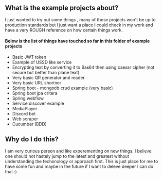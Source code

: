 ## What is the example projects about?

I just wanted to try out some things , many of these projects won't be up to production standards but I just want
a place i could check in my work and have a very ROUGH reference on how certain things work.

#### Below is the list of things have touched so far in this folder of example projects

- Basic JWT token
- Example of USSD like service
- Encrypting text by converting it to Bas64 then using caesar cipher (not secure but better than plane text)
- Very basic QR generator and reader
- Very basic URL shortner
- Spring boot - mongodb crud example (very basic)
- Spring boot jpa critera
- Spring webflow
- Service discover example
- MediaPlayer
- Discord bot
- Web scraper
- Cucumber (BDD)

## Why do I do this?
I am very curious person and like experementing on new things. I believe one should not hastely jump to the latest and greatest without understanding the techonology or approach first. This is just place for me to have some fun and maybe in the future if I want to deleve deeper I can do that :)